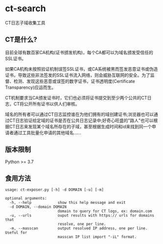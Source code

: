 # ct-search
CT日志子域收集工具

## CT是什么?
目前全球有数百家CA机构(证书颁发机构)，每个CA都可以为域名颁发受信任的SSL证书。

如果CA机构未按照验证机制误签SSL证书，或CA系统被黑而签发恶意证书或伪造证书，导致这些非法签发的SSL证书流入网络，则会威胁互联网的安全。为了监督、检测、发现这些恶意或误签的数字证书，证书透明度(Certificate Transparency)应运而生。

CT机制要求当CA颁发证书时，它们也必须将证书提交到至少两个公共的CT日志，CT将公开所有证书以供人们审核。

域名的所有者可以通过CT日志监控谁在为他们拥有的域创建证书;浏览器也可以通过CT日志验证给定域的证书是否在公共日志记录中;好奇心旺盛的"路人"也可以根据CT日志来发现某个域名所存在的子域，甚至根据生成时间和id来找到同一个申请者通过工具批量化申请的其他域名......

## 版本限制
Python >= 3.7

## 食用方法

```console
usage: ct-exposer.py [-h] -d DOMAIN [-u] [-m]

optional arguments:
  -h, --help            show this help message and exit
  -d DOMAIN, --domain DOMAIN
                        domain to query for CT logs, ex: domain.com
  -u, --urls            ouput results with https:// urls for domains that
                        resolve, one per line.
  -m, --masscan         output resolved IP address, one per line. Useful for
                        masscan IP list import "-iL" format.

```
